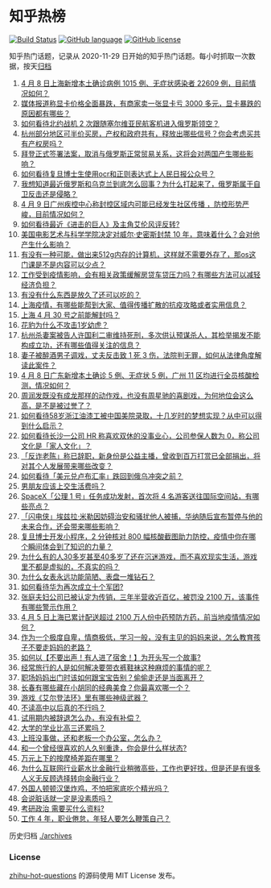 # 知乎热榜
[![Build Status](https://github.com/ToWeLong/zhihu-hot-questions/workflows/CI/badge.svg)](https://github.com/ToWeLong/zhihu-hot-questions/actions)
[![GitHub language](https://img.shields.io/badge/language-golang-orange.svg)](https://golang.org/)
[![GitHub license](https://img.shields.io/github/license/ToWeLong/zhihu-hot-questions)](https://github.com/ToWeLong/zhihu-hot-questions/blob/main/LICENSE)

知乎热门话题，记录从 2020-11-29 日开始的知乎热门话题。每小时抓取一次数据，按天[归档](./archives)

<!-- BEGIN -->

1. [4 月 8 日上海新增本土确诊病例 1015 例、无症状感染者 22609 例，目前情况如何？](https://www.zhihu.com/question/526855954)
1. [媒体报道称显卡价格全面暴跌，有商家卖一张显卡亏 3000 多元，显卡暴跌的原因都有哪些？](https://www.zhihu.com/question/526768462)
1. [如何看待北约战机 2 次跟随塞尔维亚民航客机进入俄罗斯领空？](https://www.zhihu.com/question/526698817)
1. [杭州部分地区可半价买房，产权和政府共有，释放出哪些信号？你会考虑买共有产权房吗？](https://www.zhihu.com/question/526732320)
1. [拜登正式签署法案，取消与俄罗斯正常贸易关系，这将会对两国产生哪些影响？](https://www.zhihu.com/question/526857301)
1. [如何看待复旦博士生使用ocr和正则表达式上人民日报公众号？](https://www.zhihu.com/question/526681561)
1. [我想知道最近俄罗斯和乌克兰到底怎么回事？为什么打起来了，俄罗斯属于自卫反击还是侵略？](https://www.zhihu.com/question/518534641)
1. [4 月 9 日广州疾控中心称封控区域内可能已经发生社区传播 ，防控形势严峻，目前情况如何？](https://www.zhihu.com/question/526886785)
1. [如何看待最近《进击的巨人》及主角艾伦风评反转?](https://www.zhihu.com/question/526648992)
1. [美国电影艺术与科学学院决定对威尔·史密斯封禁 10 年，意味着什么？会对他产生什么影响？](https://www.zhihu.com/question/526858438)
1. [有没有一种可能，做出来512g内存的计算机，这样就不需要外存了，那os这门课是不是内容可以少点？](https://www.zhihu.com/question/526374724)
1. [工作受到疫情影响，会有相关政策缓解房贷车贷压力吗？有哪些方法可以减轻经济负担？](https://www.zhihu.com/question/368077065)
1. [有没有什么东西是放久了还可以吃的？](https://www.zhihu.com/question/343521804)
1. [上海疫情，有哪些能帮到大家、值得传播扩散的抗疫攻略或者实用信息？](https://www.zhihu.com/question/526856472)
1. [上海 4 月 30 号之前能解封吗？](https://www.zhihu.com/question/526179761)
1. [花豹为什么不攻击1岁幼虎？](https://www.zhihu.com/question/524341544)
1. [杭州杀妻案被告人许国利二审维持死刑，多次供认预谋杀人，其检举揭发不能构成立功，还有哪些值得关注的信息？](https://www.zhihu.com/question/526715369)
1. [妻子被醉酒男子调戏，丈夫反击致 1 死 3 伤，法院判无罪，如何从法律角度解读此案件？](https://www.zhihu.com/question/526869023)
1. [4 月 8 日广东新增本土确诊 5 例、无症状 5 例，广州 11 区均进行全员核酸检测，情况如何？](https://www.zhihu.com/question/526866721)
1. [周润发既没有成龙那样的动作戏，也没有周星驰的喜剧戏，为何地位会这么高，是不是被过誉了？](https://www.zhihu.com/question/525917244)
1. [如何看待58岁浙江油漆工被中国美院录取，十几岁时的梦想实现？从中可以得到什么启示？](https://www.zhihu.com/question/526384651)
1. [如何看待长沙一公司 HR 称喜欢双休的没事业心，公司参保人数为 0，称公司文化是「家人文化」？](https://www.zhihu.com/question/526652746)
1. [「反诈老陈」称已辞职，新身份是公益主播，曾收到百万打赏已全部捐出，将对其个人发展带来哪些改变？](https://www.zhihu.com/question/526716959)
1. [如何看待「美元兑卢布汇率」跌回到俄乌冲突之前？](https://www.zhihu.com/question/526652807)
1. [男朋友应该上交生活费吗？](https://www.zhihu.com/question/526870972)
1. [SpaceX「公理 1 号」任务成功发射，首次将 4 名游客送往国际空间站，有哪些亮点？](https://www.zhihu.com/question/526681397)
1. [「闪电侠」埃兹拉·米勒因妨碍治安和骚扰他人被捕，华纳随后宣布暂停与他的未来合作，还会带来哪些影响？](https://www.zhihu.com/question/526492104)
1. [复旦博士开发小程序，2 分钟核对 800 幅核酸截图助力防控，疫情中你在哪个瞬间体会到了知识的力量？](https://www.zhihu.com/question/526743020)
1. [为什么有的人30多岁甚至40多岁了还在沉迷游戏，而不喜欢现实生活，游戏里不都是虚拟的，不真实的吗？](https://www.zhihu.com/question/526112110)
1. [为什么女表永远功能简陋、表盘一堆钻石？](https://www.zhihu.com/question/493964186)
1. [如何看待华为再次成立十个军团?](https://www.zhihu.com/question/526091147)
1. [张庭夫妇公司已被认定为传销，三年半营收近百亿，被罚没 2100 万，该事件有哪些警示作用？](https://www.zhihu.com/question/526910670)
1. [4 月 5 日上海已累计配送超过 2100 万人份中药预防方药，前当地疫情情况如何？](https://www.zhihu.com/question/526351195)
1. [作为一个极度自卑，情商极低，学习一般，没有主见的妈妈来说，怎么教育孩子不要走妈妈的老路？](https://www.zhihu.com/question/525291811)
1. [如何以【不要出声！有人进了宿舍！】为开头写一个故事?](https://www.zhihu.com/question/523103882)
1. [经常旅行的人是如何解决要带衣裤鞋袜这种麻烦的事情的呢？](https://www.zhihu.com/question/520302430)
1. [职场妈妈出门时该如何跟宝宝告别？偷偷走还是当面离开？](https://www.zhihu.com/question/486860189)
1. [长春有哪些藏在小胡同的经典美食？你最喜欢哪一个？](https://www.zhihu.com/question/526873660)
1. [游戏《艾尔登法环》里有哪些神级武器？](https://www.zhihu.com/question/519389109)
1. [不读高中以后真的不行吗？](https://www.zhihu.com/question/526861615)
1. [试用期内被辞退怎么办，有没有补偿？](https://www.zhihu.com/question/526080414)
1. [大学的学业比高三还累吗？](https://www.zhihu.com/question/526018621)
1. [上班没事做，还和老板一个办公室，怎么办？](https://www.zhihu.com/question/520949741)
1. [和一个曾经很喜欢的人久别重逢，你会是什么样状态?](https://www.zhihu.com/question/378770587)
1. [万元上下的按摩椅差距在哪里？](https://www.zhihu.com/question/454552748)
1. [为什么互联网行业薪水比金融行业稍微高些，工作也更好找，但是还是有很多人义无反顾选择转向金融行业？](https://www.zhihu.com/question/26055197)
1. [外国人顿顿汉堡炸鸡，不怕把家底吃个精光吗？](https://www.zhihu.com/question/523825268)
1. [会说脏话就一定是没素质吗？](https://www.zhihu.com/question/526326022)
1. [考研政治 需要买什么资料?](https://www.zhihu.com/question/519549423)
1. [工作 4 年，职业倦怠，年轻人要怎么鞭策自己？](https://www.zhihu.com/question/526395345)

<!-- END -->

历史归档 [./archives](./archives)


### License
[zhihu-hot-questions](https://github.com/towelong/zhihu-hot-questions) 的源码使用 MIT License 发布。